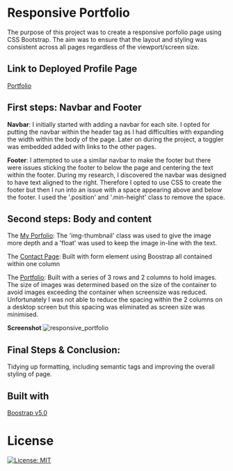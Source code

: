 # Responsive Portfolio
The purpose of this project was to create a responsive porfolio page using CSS Bootstrap. The aim was to ensure that the layout and styling was consistent across all pages regardless of the viewport/screen size.

## Link to Deployed Profile Page
[Portfolio](https://karen-o94.github.io/responsive-portfolio/)

## First steps: Navbar and Footer
**Navbar**: I initially started with adding a navbar for each site. I opted for putting the navbar within the header tag as I had difficulties with expanding the width within the body of the page. Later on during the project, a toggler was embedded added with links to the other pages.

**Footer**: I attempted to use a similar navbar to make the footer but there were issues sticking the footer to below the page and centering the text within the footer. During my research, I discovered the navbar was designed to have text aligned to the right. Therefore I opted to use CSS to create the footer but then I run into an issue with a space appearing above and below the footer. I used the '.position' and '.min-height' class to remove the space. 

## Second steps: Body and content 
The [My Porfolio](https://karen-o94.github.io/responsive-portfolio/index.html): The 'img-thumbnail' class was used to give the image more depth and a 'float' was used to keep the image in-line with the text.

The [Contact Page](https://karen-o94.github.io/responsive-portfolio/contact.html): Built with form element using Boostrap all contained within one column

The [Portfolio](https://karen-o94.github.io/responsive-portfolio/portfolio.html): Built with a series of 3 rows and 2 columns to hold images. The size of images was determined based on the size of the container to avoid images exceeding the container when screensize was reduced. Unfortunately I was not able to reduce the spacing within the 2 columns on a desktop screen but this spacing was eliminated as screen size was minimised. 

**Screenshot**
![responsive_portfolio](https://user-images.githubusercontent.com/74797740/102023227-d5170d80-3d83-11eb-863e-b93c1128af47.png)

## Final Steps & Conclusion:
Tidying up formatting, including semantic tags and improving the overall styling of page. 

## Built with
[Boostrap v5.0](https://getbootstrap.com/)

# License
[![License: MIT](https://img.shields.io/badge/License-MIT-yellow.svg)](https://opensource.org/licenses/MIT)
